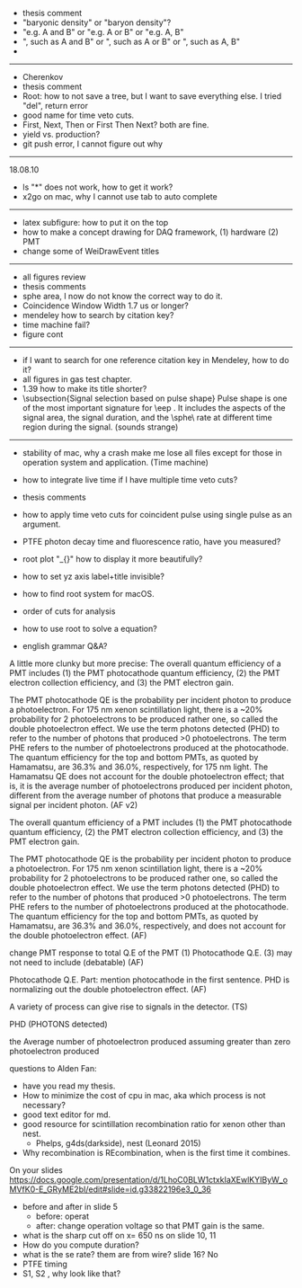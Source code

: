 * thesis comment
* "baryonic density" or "baryon density"?
* "e.g. A and B" or "e.g. A or B" or "e.g. A, B"
* ", such as A and B" or ", such as A or B" or ", such as A, B"
* 
---

* Cherenkov
* thesis comment
* Root: how to not save a tree, but I want to save everything else. I tried "del", return error
* good name for time veto cuts.
* First, Next, Then or First Then Next? both are fine.
* yield vs. production?
* git push error, I cannot figure out why

---

18.08.10

* ls "*" does not work, how to get it work?
* x2go on mac, why I cannot use tab to auto complete

---

* latex subfigure: how to put it on the top
* how to make a concept drawing for DAQ framework, (1) hardware (2) PMT
* change some of WeiDrawEvent titles

---
* all figures review
* thesis comments
* sphe area, I now do not know the correct way to do it.
* Coincidence Window Width 1.7 us or longer?
* mendeley how to search by citation key?
* time machine fail?
* figure cont

---
* if I want to search for one reference citation key in Mendeley, how to do it?
* all figures in gas test chapter.
* 1.39 how to make its title shorter?
* \subsection{Signal selection based on pulse shape}
Pulse shape is one of the most important signature for \eep . It includes the aspects of the signal area, the signal duration, and the \sphe\ rate at different time region during the signal. (sounds strange)


---
* stability of mac, why a crash make me lose all files except for those in operation system and application. (Time machine)
* how to integrate live time if I have multiple time veto cuts?
* thesis comments
* how to apply time veto cuts for coincident pulse using single pulse as an argument.
* PTFE photon decay time and fluorescence ratio, have you measured?

* root plot "_{}" how to display it more beautifully?
* how to set yz axis label+title invisible?

* how to find root system for macOS.
* order of cuts for analysis
* how to use root to solve a equation?

* english grammar Q&A?

A little more clunky but more precise: 
The overall quantum efficiency of a PMT includes (1) the PMT photocathode quantum efficiency, (2) the PMT electron collection efficiency, and (3) the PMT electron gain.

The PMT photocathode QE is the probability per incident photon to produce a photoelectron. For 175 nm xenon scintillation light, there is a ~20% probability for 2 photoelectrons to be produced rather one, so called the double photoelectron effect. We use the term photons detected (PHD) to refer to the number of photons that produced >0 photoelectrons. The term PHE refers to the number of photoelectrons produced at the photocathode. The quantum efficiency for the top and bottom PMTs, as quoted by Hamamatsu, are 36.3% and 36.0%, respectively, for 175 nm light. The Hamamatsu QE does not account for the double photoelectron effect; that is, it is the average number of photoelectrons produced per incident photon, different from the average number of photons that produce a measurable signal per incident photon. (AF v2)

The overall quantum efficiency of a PMT includes (1) the PMT photocathode quantum efficiency, (2) the PMT electron collection efficiency, and (3) the PMT electron gain.

The PMT photocathode QE is the probability per incident photon to produce a photoelectron. For 175 nm xenon scintillation light, there is a ~20% probability for 2 photoelectrons to be produced rather one, so called the double photoelectron effect. We use the term photons detected (PHD) to refer to the number of photons that produced >0 photoelectrons. The term PHE refers to the number of photoelectrons produced at the photocathode. The quantum efficiency for the top and bottom PMTs, as quoted by Hamamatsu, are 36.3% and 36.0%, respectively, and does not account for the double photoelectron effect. (AF)

change PMT response to total Q.E of the PMT
(1) Photocathode Q.E.
(3) may not need to include (debatable) (AF)

Photocathode Q.E. Part: mention photocathode in the first sentence. PHD is normalizing out the double photoelectron effect. (AF)

A variety of process can give rise to signals in the detector. (TS)

PHD (PHOTONS detected)

the Average number of photoelectron produced assuming greater than zero photoelectron produced

questions to Alden Fan:

* have you read my thesis.
* How to minimize the cost of cpu in mac, aka which process is not necessary?
* good text editor for md.
* good resource for scintillation recombination ratio for xenon other than nest.
	* Phelps, g4ds(darkside), nest (Leonard 2015)
* Why recombination is REcombination, when is the first time it combines.

On your slides https://docs.google.com/presentation/d/1LhoC0BLW1ctxkIaXEwlKYIByW_oMVfK0-E_GRyME2bI/edit#slide=id.g33822196e3_0_36

* before and after in slide 5
	* before: operat
	* after: change operation voltage so that PMT gain is the same.  
* what is the sharp cut off on x= 650 ns on slide 10, 11
* How do you compute duration?
* what is the se rate?  them are from wire? slide 16? No
* PTFE timing
* S1, S2 , why look like that?